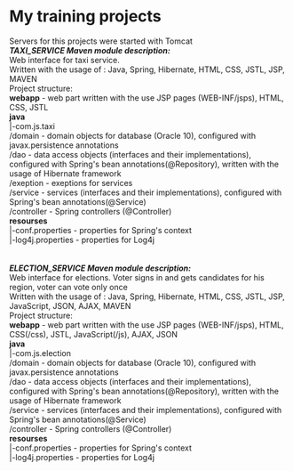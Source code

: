 # My training projects
Servers for this projects were started with Tomcat<br>
<b><i>TAXI_SERVICE Maven module description:</i></b><br>
Web interface for taxi service.<br>
Written with the usage of : Java, Spring, Hibernate, HTML, CSS, JSTL, JSP, MAVEN<br>
Project structure:<br>
<b>webapp</b> - web part written with the use JSP pages (WEB-INF/jsps), HTML, CSS, JSTL<br>
<b>java</b><br>
|-com.js.taxi<br>
/domain - domain objects for database (Oracle 10), configured with javax.persistence annotations<br>
/dao - data access objects (interfaces and their implementations), configured with Spring's bean annotations(@Repository), written with the usage of Hibernate framework<br>
/exeption - exeptions for services<br>
/service - services (interfaces and their implementations), configured with Spring's bean annotations(@Service)<br>
/controller - Spring controllers (@Controller)<br>
<b>resourses</b><br>
|-conf.properties - properties for Spring's context<br>
|-log4j.properties - properties for Log4j<br>
<br><br>
<b><i>ELECTION_SERVICE Maven module description:</i></b><br>
Web interface for elections. Voter signs in and gets candidates for his region, voter can vote only once<br>
Written with the usage of : Java, Spring, Hibernate, HTML, CSS, JSTL, JSP, JavaScript, JSON, AJAX, MAVEN<br>
Project structure:<br>
<b>webapp</b> - web part written with the use JSP pages (WEB-INF/jsps), HTML, CSS(/css), JSTL, JavaScript(/js), AJAX, JSON<br>
<b>java</b><br>
|-com.js.election<br>
/domain - domain objects for database (Oracle 10), configured with javax.persistence annotations<br>
/dao - data access objects (interfaces and their implementations), configured with Spring's bean annotations(@Repository), written with the usage of Hibernate framework<br>
/service - services (interfaces and their implementations), configured with Spring's bean annotations(@Service)<br>
/controller - Spring controllers (@Controller)<br>
<b>resourses</b><br>
|-conf.properties - properties for Spring's context<br>
|-log4j.properties - properties for Log4j<br>
